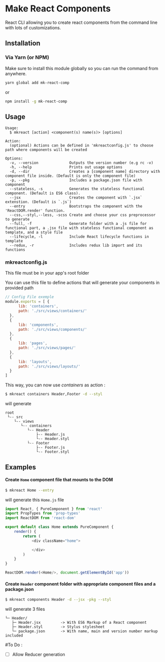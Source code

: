 # Make React Components
React CLI allowing you to create react components from the command line with lots of customizations.

## Installation
### Via Yarn (or NPM)
Make sure to install this module globally so you can run the command from anywhere.
```bash
yarn global add mk-react-comp
```
or
```bash
npm install -g mk-react-comp
```

## Usage

    Usage:
      $ mkreact [action] <component(s) name(s)> [options]

    Action:
      (optional) Actions can be defined in 'mkreactconfig.js' to choose path where components will be created

    Options:
      -v, --version              Outputs the version number (e.g rc -v)
      -h, --help                 Prints out usage options
      -d, --dir                  Creates a [component name] directory with component file inside. (Default is only the component file)
      -p, --pkg                  Includes a package.json file with component
      --stateless, -s            Generates the stateless functional component. (Default is ES6 class).
      --jsx                      Creates the component with `.jsx` extenstion. (Default is `.js`)
      --entry                    Bootstraps the component with the 'ReactDOM.render' function.
      --css,--styl,--less, -scss Create and choose your css preprocessor to generate
      --full, -f                 Generate folder with a .js file for functional part, a .jsx file with stateless functional component as template, and a style file
      --lifecycle, -l            Include React lifecycle functions in template
      --redux, -r                Includes redux lib import and its functions

### mkreactconfig.js

This file must be in your app's root folder

You can use this file to define actions that will generate your components in provided path

```js
// Config File exemple
module.exports = [ {
      lib: 'containers',
      path: './src/views/containers/'
  },
  {
      lib: 'components',
      path: './src/views/components/'
  },
  {
      lib: 'pages',
      path: './src/views/pages/'
  },
  {
      lib: 'layouts',
      path: './src/views/layouts/'
  }
]
```

This way, you can now use *containers* as action :
```bash
$ mkreact containers Header,Footer -d --styl
```
will generate
```
root
 └-- src
    └-- views
       └-- containers
          └-- Header
              ├-- Header.js
              └-- Header.styl
          └-- Footer
              ├-- Footer.js
              └-- Footer.styl

```

## Examples
#### Create `Home` component file that mounts to the DOM
```bash
$ mkreact Home --entry
```
will generate this `Home.js` file
```js
import React, { PureComponent } from 'react'
import PropTypes from 'prop-types'
import ReactDOM from 'react-dom'

export default class Home extends PureComponent {
    render() {
        return (
            <div className="home">

            </div>
        )
    }
}

ReactDOM.render(<Home/>, document.getElementById('app'))
```

#### Create `Header` component folder with appropriate component files and a package.json
```bash
$ mkreact components Header -d --jsx -pkg --styl
```
will generate 3 files

```
└─ Header/
   ├─ Header.jsx         -> With ES6 Markup of a React component
   ├─ Header.styl        -> Stylus stylesheet
   └─ package.json       -> With name, main and version number markup included
```

#To Do :

- [ ]  Allow Reducer generation

